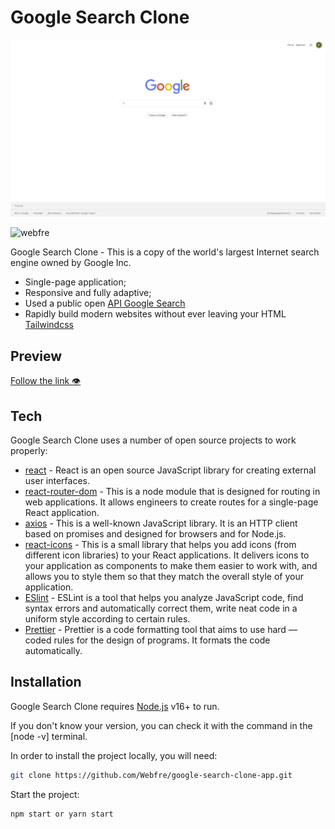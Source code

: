 # Google Search Clone

![Image alt](https://github.com/Webfre/google-search-clone-app/blob/main/src/assets/googleclone.png)

<p align="left"> <img src="https://komarev.com/ghpvc/?username=webfre&label=Profile%20views&color=0e75b6&style=flat" alt="webfre" /> </p>

Google Search Clone - This is a copy of the world's largest Internet search engine owned by Google Inc.

- Single-page application;
- Responsive and fully adaptive;
- Used a public open <a href="https://developers.google.com/custom-search/v1/overview" target="_blank">API Google Search</a>
- Rapidly build modern websites without ever leaving your HTML <a href="https://tailwindcss.com/" target="_blank">Tailwindcss</a>

## Preview

<a href="https://webfre.github.io/google-search-clone-app/" target="_blank">Follow the link 👁</a>

## Tech

Google Search Clone uses a number of open source projects to work properly:

- [react](https://reactjs.org/) - React is an open source JavaScript library for creating external user interfaces.
- [react-router-dom](https://reactrouter.com/en/main/start/tutorial) - This is a node module that is designed for routing in web applications. It allows engineers to create routes for a single-page React application.
- [axios](https://www.npmjs.com/package/axios) - This is a well-known JavaScript library. It is an HTTP client based on promises and designed for browsers and for Node.js.
- [react-icons](https://react-icons.github.io/react-icons/) - This is a small library that helps you add icons (from different icon libraries) to your React applications. It delivers icons to your application as components to make them easier to work with, and allows you to style them so that they match the overall style of your application.
- [ESlint](https://github.com/eslint/eslint) - ESLint is a tool that helps you analyze JavaScript code, find syntax errors and automatically correct them, write neat code in a uniform style according to certain rules.
- [Prettier](https://prettier.io/) - Prettier is a code formatting tool that aims to use hard — coded rules for the design of programs. It formats the code automatically.

## Installation

Google Search Clone requires [Node.js](https://nodejs.org/) v16+ to run.

If you don't know your version, you can check it with the command in the [node -v] terminal.

In order to install the project locally, you will need:

```sh
git clone https://github.com/Webfre/google-search-clone-app.git
```

Start the project:

```sh
npm start or yarn start
```
